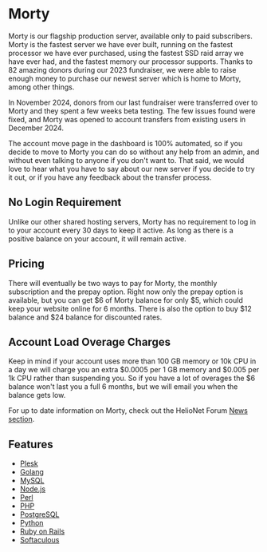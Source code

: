 # Morty

Morty is our flagship production server, available only to paid subscribers. Morty is the fastest server we have ever built, running on the fastest processor we have ever purchased, using the fastest SSD raid array we have ever had, and the fastest memory our processor supports. Thanks to 82 amazing donors during our 2023 fundraiser, we were able to raise enough money to purchase our newest server which is home to Morty, among other things. 

In November 2024, donors from our last fundraiser were transferred over to Morty and they spent a few weeks beta testing. The few issues found were fixed, and Morty was opened to account transfers from existing users in December 2024. 

The account move page in the dashboard is 100% automated, so if you decide to move to Morty you can do so without any help from an admin, and without even talking to anyone if you don't want to. That said, we would love to hear what you have to say about our new server if you decide to try it out, or if you have any feedback about the transfer process.

## No Login Requirement

Unlike our other shared hosting servers, Morty has no requirement to log in to your account every 30 days to keep it active. As long as there is a positive balance on your account, it will remain active.

## Pricing 

There will eventually be two ways to pay for Morty, the monthly subscription and the prepay option. Right now only the prepay option is available, but you can get $6 of Morty balance for only $5, which could keep your website online for 6 months. There is also the option to buy $12 balance and $24 balance for discounted rates. 

## Account Load Overage Charges

Keep in mind if your account uses more than 100 GB memory or 10k CPU in a day we will charge you an extra $0.0005 per 1 GB memory and $0.005 per 1k CPU rather than suspending you. So if you have a lot of overages the $6 balance won't last you a full 6 months, but we will email you when the balance gets low.

For up to date information on Morty, check out the HelioNet Forum [News section](https://helionet.org/index/forum/1-news/).

## Features

* [Plesk](../../features/plesk.md)
* [Golang](../../tutorials/golang.md)
* [MySQL](../../management/mysql.md)
* [Node.js](../../features/node.js.md)
* [Perl](../../tutorials/perl.md)
* [PHP](../../features/php.md)
* [PostgreSQL](../../features/postgresql.md)
* [Python](../../features/python.md)
* [Ruby on Rails](../../tutorials/ror.md)
* [Softaculous](../../features/softaculous.md)